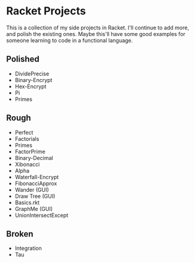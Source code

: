 # Racket Projects

This is a collection of my side projects in Racket. I'll continue to add more, and polish the existing ones. Maybe this'll have some good examples for someone learning to code in a functional language.

## Polished
- DividePrecise
- Binary-Encrypt
- Hex-Encrypt
- Pi
- Primes

## Rough  
- Perfect
- Factorials
- Primes
- FactorPrime
- Binary-Decimal
- Xibonacci
- Alpha
- Waterfall-Encrypt
- FibonacciApprox
- Wander (GUI)
- Draw Tree (GUI)
- Basics.rkt
- GraphMe (GUI)
- UnionIntersectExcept

## Broken
- Integration
- Tau
